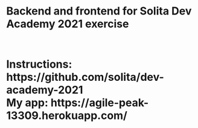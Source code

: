 <h1>Backend and frontend for Solita Dev Academy 2021 exercise<h1><br />
Instructions: https://github.com/solita/dev-academy-2021<br />
My app: https://agile-peak-13309.herokuapp.com/
